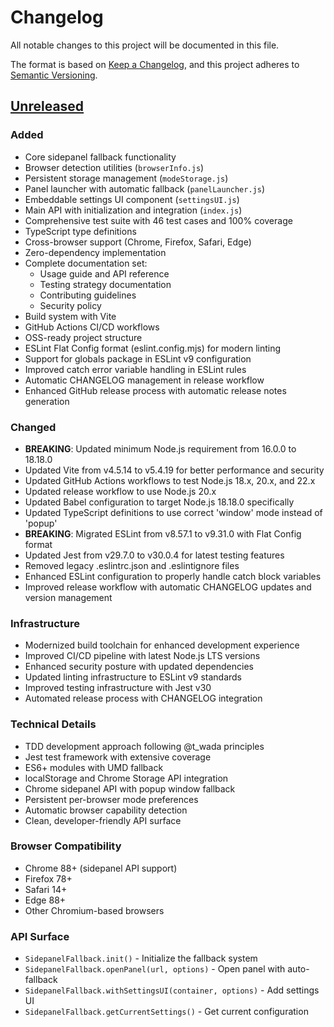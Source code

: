 # Changelog

All notable changes to this project will be documented in this file.

The format is based on [Keep a Changelog](https://keepachangelog.com/en/1.0.0/),
and this project adheres to
[Semantic Versioning](https://semver.org/spec/v2.0.0.html).

## [Unreleased]

### Added

- Core sidepanel fallback functionality
- Browser detection utilities (`browserInfo.js`)
- Persistent storage management (`modeStorage.js`)
- Panel launcher with automatic fallback (`panelLauncher.js`)
- Embeddable settings UI component (`settingsUI.js`)
- Main API with initialization and integration (`index.js`)
- Comprehensive test suite with 46 test cases and 100% coverage
- TypeScript type definitions
- Cross-browser support (Chrome, Firefox, Safari, Edge)
- Zero-dependency implementation
- Complete documentation set:
  - Usage guide and API reference
  - Testing strategy documentation
  - Contributing guidelines
  - Security policy
- Build system with Vite
- GitHub Actions CI/CD workflows
- OSS-ready project structure
- ESLint Flat Config format (eslint.config.mjs) for modern linting
- Support for globals package in ESLint v9 configuration
- Improved catch error variable handling in ESLint rules
- Automatic CHANGELOG management in release workflow
- Enhanced GitHub release process with automatic release notes generation

### Changed

- **BREAKING**: Updated minimum Node.js requirement from 16.0.0 to 18.18.0
- Updated Vite from v4.5.14 to v5.4.19 for better performance and security
- Updated GitHub Actions workflows to test Node.js 18.x, 20.x, and 22.x
- Updated release workflow to use Node.js 20.x
- Updated Babel configuration to target Node.js 18.18.0 specifically
- Updated TypeScript definitions to use correct 'window' mode instead of 'popup'
- **BREAKING**: Migrated ESLint from v8.57.1 to v9.31.0 with Flat Config format
- Updated Jest from v29.7.0 to v30.0.4 for latest testing features
- Removed legacy .eslintrc.json and .eslintignore files
- Enhanced ESLint configuration to properly handle catch block variables
- Improved release workflow with automatic CHANGELOG updates and version
  management

### Infrastructure

- Modernized build toolchain for enhanced development experience
- Improved CI/CD pipeline with latest Node.js LTS versions
- Enhanced security posture with updated dependencies
- Updated linting infrastructure to ESLint v9 standards
- Improved testing infrastructure with Jest v30
- Automated release process with CHANGELOG integration

### Technical Details

- TDD development approach following @t_wada principles
- Jest test framework with extensive coverage
- ES6+ modules with UMD fallback
- localStorage and Chrome Storage API integration
- Chrome sidepanel API with popup window fallback
- Persistent per-browser mode preferences
- Automatic browser capability detection
- Clean, developer-friendly API surface

### Browser Compatibility

- Chrome 88+ (sidepanel API support)
- Firefox 78+
- Safari 14+
- Edge 88+
- Other Chromium-based browsers

### API Surface

- `SidepanelFallback.init()` - Initialize the fallback system
- `SidepanelFallback.openPanel(url, options)` - Open panel with auto-fallback
- `SidepanelFallback.withSettingsUI(container, options)` - Add settings UI
- `SidepanelFallback.getCurrentSettings()` - Get current configuration

[Unreleased]: https://github.com/touyou/sidepanel-fallback/compare/v1.0.0...HEAD
